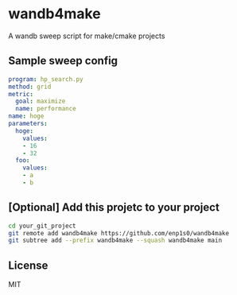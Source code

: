 # wandb4make

A wandb sweep script for make/cmake projects

## Sample sweep config
```yaml
program: hp_search.py
method: grid
metric:
  goal: maximize
  name: performance
name: hoge
parameters:
  hoge:
    values:
    - 16
    - 32
  foo:
    values:
    - a
    - b
```

## [Optional] Add this projetc to your project
```bash
cd your_git_project
git remote add wandb4make https://github.com/enp1s0/wandb4make
git subtree add --prefix wandb4make --squash wandb4make main
```

## License
MIT
